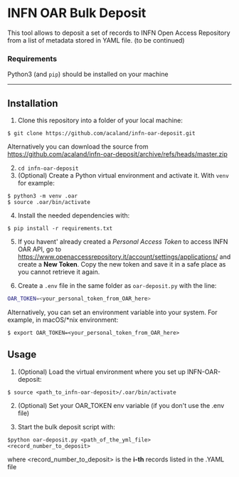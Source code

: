 # INFN OAR Bulk Deposit

This tool allows to deposit a set of records to INFN Open Access Repository from a list of metadata stored in YAML file.
(to be continued)


### Requirements
Python3 (and `pip`) should be installed on your machine

---

## Installation

1. Clone this repository into a folder of your local machine:
   
```
$ git clone https://github.com/acaland/infn-oar-deposit.git
```

  Alternatively you can download the source from https://github.com/acaland/infn-oar-deposit/archive/refs/heads/master.zip

2. `cd infn-oar-deposit`
3. (Optional) Create a Python virtual environment and activate it. With `venv` for example:
```
$ python3 -m venv .oar
$ source .oar/bin/activate
```
  4. Install the needed dependencies with:

```
$ pip install -r requirements.txt
```

  5. If you havent' already created a _Personal Access Token_ to access INFN OAR API, go to https://www.openaccessrepository.it/account/settings/applications/ and create a **New Token**. Copy the new token and save it in a safe place as you cannot retrieve it again. 
   
  6. Create a `.env` file in the same folder as `oar-deposit.py` with the line:
  ```bash
  OAR_TOKEN=<your_personal_token_from_OAR_here>
  ```
  Alternatively, you can set an environment variable into your system. For example, in macOS/*nix environment:
  ```
  $ export OAR_TOKEN=<your_personal_token_from_OAR_here>
  ```

  ## Usage
  
  1. (Optional) Load the virtual environment where you set up INFN-OAR-deposit:
  ```
  $ source <path_to_infn-oar-deposit>/.oar/bin/activate
  ```
  
  2. (Optional) Set your OAR_TOKEN env variable (if you don't use the .env file)
  
  3. Start the bulk deposit script with:   
  ```
  $python oar-deposit.py <path_of_the_yml_file> <record_number_to_deposit>
  ```
  where <record_number_to_deposit> is the **i-th** records listed in the .YAML file




